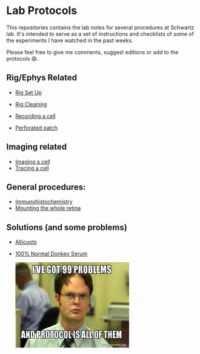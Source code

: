 ﻿# Lab Protocols
 This repositories contains the lab notes for several procedures at Schwartz lab. It's intended to serve as a set of instructions and checklists of some of the experiments I have watched in the past weeks. 

 Please feel free to give me comments, suggest editions or add to the protocols :smile:. 

## Rig/Ephys Related
- [Rig Set Up](Protocols/Rig_Set_up.md)
- [Rig Cleaning](Protocols/Rig_Clean_Up.md)
- [Recording a cell](Protocols/Recording.md)

- [Perforated patch](Protocols/perforated.md)

## Imaging related 
- [Imaging a cell](Protocols/imaging.md)
- [Tracing a cell](Protocols/tracing.md)

## General procedures:

- [Immunohistochemistry](Protocols/IHC.md)
- [Mounting the whole retina](Protocols/mounting.md)
## Solutions (and some problems)
- [Allicuots](Protocols/Yoda1_allicuotes.md)
- [100% Normal Donkey Serum](Protocols/NDS.md)


    <img src="images\dwight.jpg" alt="Image Alt Text" width="300" height="225">

